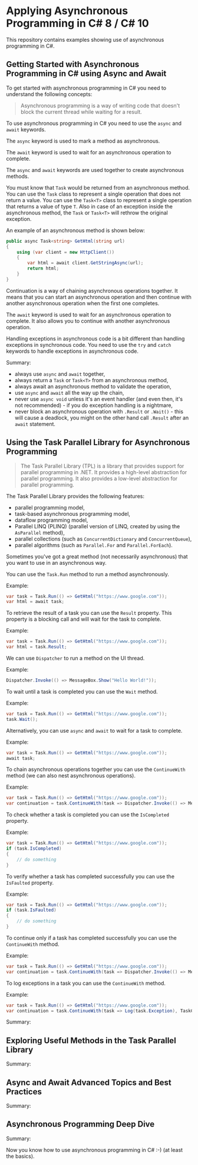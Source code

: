 # Applying Asynchronous Programming in C# 8 / C# 10

This repository contains examples showing use of asynchronous programming in C#.

## Getting Started with Asynchronous Programming in C# using Async and Await

To get started with asynchronous programming in C# you need to understand the following concepts:

> Asynchronous programming is a way of writing code that doesn't block the current thread while waiting for a result.

To use asynchronous programming in C# you need to use the `async` and `await` keywords.

The `async` keyword is used to mark a method as asynchronous.

The `await` keyword is used to wait for an asynchronous operation to complete.

The `async` and `await` keywords are used together to create asynchronous methods.

You must know that `Task` would be returned from an asynchronous method. You can use the `Task` class to represent a single operation that does not return a value. You can use the `Task<T>` class to represent a single operation that returns a value of type `T`. Also in case of an exception inside the asynchronous method, the `Task` or `Task<T>` will rethrow the original exception.

An example of an asynchronous method is shown below:

```csharp
public async Task<string> GetHtml(string url)
{
    using (var client = new HttpClient())
    {
        var html = await client.GetStringAsync(url);
        return html;
    }
}
```

Continuation is a way of chaining asynchronous operations together. It means that you can start an asynchronous operation and then continue with another asynchronous operation when the first one completes.

The `await` keyword is used to wait for an asynchronous operation to complete. It also allows you to continue with another asynchronous operation.

Handling exceptions in asynchronous code is a bit different than handling exceptions in synchronous code. You need to use the `try` and `catch` keywords to handle exceptions in asynchronous code.

Summary:

- always use `async` and `await` together,
- always return a `Task` or `Task<T>` from an asynchronous method,
- always await an asynchronous method to validate the operation,
- use `async` and `await` all the way up the chain,
- never use `async void` unless it's an event handler (and even then, it's not recommended) - if you do exception handling is a nightmare,
- never block an asynchronous operation with `.Result` or `.Wait()` - this will cause a deadlock, you might on the other hand call `.Result` after an `await` statement.

## Using the Task Parallel Library for Asynchronous Programming

> The Task Parallel Library (TPL) is a library that provides support for parallel programming in .NET. It provides a high-level abstraction for parallel programming. It also provides a low-level abstraction for parallel programming.

The Task Parallel Library provides the following features:

- parallel programming model,
- task-based asynchronous programming model,
- dataflow programming model,
- Parallel LINQ (PLINQ) (parallel version of LINQ, created by using the `AsParallel` method),
- parallel collections (such as `ConcurrentDictionary` and `ConcurrentQueue`),
- parallel algorithms (such as `Parallel.For` and `Parallel.ForEach`).

Sometimes you've got a great method (not necessarily asynchronous) that you want to use in an asynchronous way.

You can use the `Task.Run` method to run a method asynchronously.

Example:

```csharp
var task = Task.Run(() => GetHtml("https://www.google.com"));
var html = await task;
```

To retrieve the result of a task you can use the `Result` property. This property is a blocking call and will wait for the task to complete.

Example:

```csharp
var task = Task.Run(() => GetHtml("https://www.google.com"));
var html = task.Result;
```

We can use `Dispatcher` to run a method on the UI thread.

Example:

```csharp
Dispatcher.Invoke(() => MessageBox.Show("Hello World!"));
```

To wait until a task is completed you can use the `Wait` method.

Example:

```csharp
var task = Task.Run(() => GetHtml("https://www.google.com"));
task.Wait();
```

Alternatively, you can use `async` and `await` to wait for a task to complete.

Example:

```csharp
var task = Task.Run(() => GetHtml("https://www.google.com"));
await task;
```

To chain asynchronous operations together you can use the `ContinueWith` method (we can also nest asynchronous operations).

Example:

```csharp
var task = Task.Run(() => GetHtml("https://www.google.com"));
var continuation = task.ContinueWith(task => Dispatcher.Invoke(() => MessageBox.Show(task.Result)););
```

To check whether a task is completed you can use the `IsCompleted` property.

Example:

```csharp
var task = Task.Run(() => GetHtml("https://www.google.com"));
if (task.IsCompleted)
{
    // do something
}
```

To verify whether a task has completed successfully you can use the `IsFaulted` property.

Example:

```csharp
var task = Task.Run(() => GetHtml("https://www.google.com"));
if (task.IsFaulted)
{
    // do something
}
```

To continue only if a task has completed successfully you can use the `ContinueWith` method.

Example:

```csharp
var task = Task.Run(() => GetHtml("https://www.google.com"));
var continuation = task.ContinueWith(task => Dispatcher.Invoke(() => MessageBox.Show(task.Result)), TaskContinuationOptions.OnlyOnRanToCompletion);
```

To log exceptions in a task you can use the `ContinueWith` method.

Example:

```csharp
var task = Task.Run(() => GetHtml("https://www.google.com"));
var continuation = task.ContinueWith(task => Log(task.Exception), TaskContinuationOptions.OnlyOnFaulted);
```

Summary:

## Exploring Useful Methods in the Task Parallel Library

Summary:

## Async and Await Advanced Topics and Best Practices

Summary:

## Asynchronous Programming Deep Dive

Summary:

Now you know how to use asynchronous programming in C# :-) (at least the basics).

```

```

```

```
